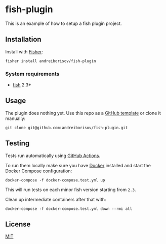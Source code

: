 # fish-plugin

This is an example of how to setup a fish plugin project.

## Installation

Install with [Fisher](https://github.com/jorgebucaran/fisher):

```fish
fisher install andreiborisov/fish-plugin
```

### System requirements

* [fish](https://fishshell.com) 2.3+

## Usage

The plugin does nothing yet. Use this repo as a [GitHub template](https://help.github.com/en/github/creating-cloning-and-archiving-repositories/creating-a-repository-from-a-template) or clone it manually:

```fish
git clone git@github.com:andreiborisov/fish-plugin.git
```

## Testing

Tests run automatically using [GitHub Actions](https://help.github.com/en/actions).

To run them locally make sure you have [Docker](https://www.docker.com/products/docker-desktop) installed and start the Docker Compose configuration:

```shell
docker-compose -f docker-compose.test.yml up
```

This will run tests on each minor fish version starting from `2.3`.

Clean up intermediate containers after that with:

```shell
docker-compose -f docker-compose.test.yml down --rmi all
```

## License

[MIT](LICENSE)
